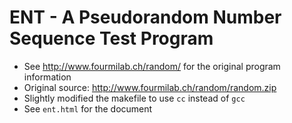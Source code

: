 # ENT - A Pseudorandom Number Sequence Test Program

* See <http://www.fourmilab.ch/random/> for the original program information
* Original source: http://www.fourmilab.ch/random/random.zip
* Slightly modified the makefile to use `cc` instead of `gcc`
* See `ent.html` for the document
